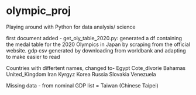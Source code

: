 # olympic_proj
Playing around with Python for data analysis/ science

first document added - get_oly_table_2020.py: generated a df containing
the medal table for the 2020 Olympics in Japan by scraping from the official website.
gdp csv generated by downloading from worldbank and adapting to make easier to read

Countries with differtent names, changed to-
Egypt
Cote_dIvorie
Bahamas
United_Kingdom
Iran
Kyrgyz
Korea
Russia
Slovakia
Venezuela

Missing data -
from nominal GDP list = Taiwan (Chinese Taipei)
